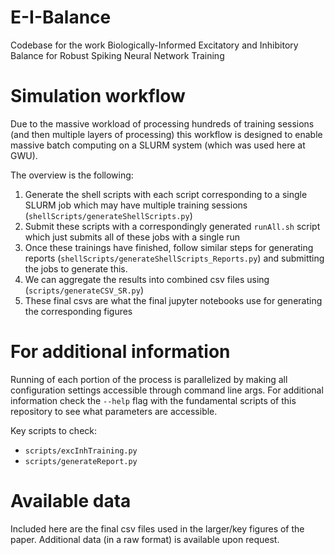 # E-I-Balance
Codebase for the work Biologically-Informed Excitatory and Inhibitory Balance for Robust Spiking Neural Network Training

# Simulation workflow
Due to the massive workload of processing hundreds of training sessions (and then multiple layers of processing) this workflow is designed to enable massive batch computing on a SLURM system (which was used here at GWU).

The overview is the following:  
1. Generate the shell scripts with each script corresponding to a single SLURM job which may have multiple training sessions (`shellScripts/generateShellScripts.py`)  
2. Submit these scripts with a correspondingly generated `runAll.sh` script which just submits all of these jobs with a single run  
3. Once these trainings have finished, follow similar steps for generating reports (`shellScripts/generateShellScripts_Reports.py`) and submitting the jobs to generate this.  
4. We can aggregate the results into combined csv files using (`scripts/generateCSV_SR.py`)
5. These final csvs are what the final jupyter notebooks use for generating the corresponding figures


# For additional information
Running of each portion of the process is parallelized by making all configuration settings accessible through command line args. For additional information check the `--help` flag with the fundamental scripts of this repository to see what parameters are accessible.  

Key scripts to check:
- `scripts/excInhTraining.py`
- `scripts/generateReport.py`

# Available data
Included here are the final csv files used in the larger/key figures of the paper. Additional data (in a raw format) is available upon request.
